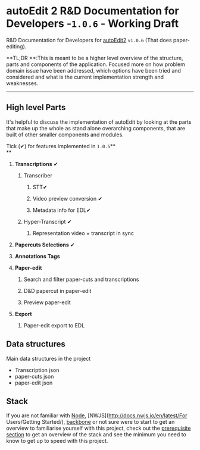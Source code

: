 # autoEdit 2 R&D Documentation for Developers -`1.0.6` - Working Draft

R&D Documentation for Developers for [autoEdit2](/www.autoEdit.io) `v1.0.6`  \(That does paper-editing\). 

**TL;DR **:This is meant to be a higher level overview of the structure, parts and components of the application. Focused more on how problem domain issue have been addressed, which options have been tried and considered and what is the current implementation strength and weaknesses. 

--- 

## **High level Parts**

<!-- TODO: add some kind of diagram -->

It's helpful to discuss the implementation of autoEdit by looking at the parts that make up the whole as stand alone overarching components, that are built of other smaller components and modules.

Tick \(✔\) for features implemented in `1.0.5`**        
**

1. **Transcriptions** ✔

   1. Transcriber

      1. STT✔

      2. Video preview conversion ✔

      3. Metadata info for EDL✔

   2. Hyper-Transcript ✔

      1. Representation video + transcript in sync

2. **Papercuts Selections** ✔

3. **Annotations Tags**

4. **Paper-edit**

   1. Search and filter paper-cuts and transcriptions

   2. D&D papercut in paper-edit

   3. Preview paper-edit

5. **Export**

   1. Paper-edit export to EDL

## Data structures

Main data structures in the project

* Transcription json 
* paper-cuts json 
* paper-edit json 


## Stack 

If you are not familiar with [Node](https://nodejs.org/en/), [NWJS](http://docs.nwjs.io/en/latest/For Users/Getting Started/), [backbone](http://backbonejs.org/) or not sure were to start to get an overview to familiarise yourself with this project, check out the [prerequisite section](/prerequisites.md) to get an overview of the stack and see the minimum you need to know to get up to speed with this project.

